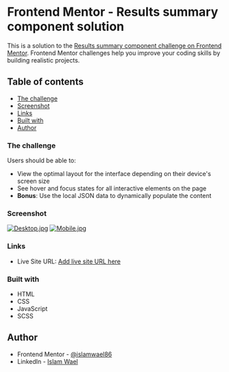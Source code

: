# Frontend Mentor - Results summary component solution

This is a solution to the [Results summary component challenge on Frontend Mentor](https://www.frontendmentor.io/challenges/results-summary-component-CE_K6s0maV). Frontend Mentor challenges help you improve your coding skills by building realistic projects. 

## Table of contents

  - [The challenge](#the-challenge)
  - [Screenshot](#screenshot)
  - [Links](#links)
  - [Built with](#built-with)
  - [Author](#author)

### The challenge

Users should be able to:

- View the optimal layout for the interface depending on their device's screen size
- See hover and focus states for all interactive elements on the page
- **Bonus**: Use the local JSON data to dynamically populate the content

### Screenshot

[![Desktop.jpg](https://i.postimg.cc/25B0gnbP/Desktop.jpg)](https://postimg.cc/d7wRyk9B)
[![Mobile.jpg](https://i.postimg.cc/brQ52kH7/Mobile.jpg)](https://postimg.cc/rRwjBdHj)

### Links

- Live Site URL: [Add live site URL here](https://islamwael86.github.io/Results-Summary-Component/)

### Built with

- HTML
- CSS
- JavaScript
- SCSS

## Author

- Frontend Mentor - [@islamwael86](https://www.frontendmentor.io/profile/islamwael86)
- LinkedIn - [Islam Wael](https://www.linkedin.com/in/islam-wael-808b50252/)
